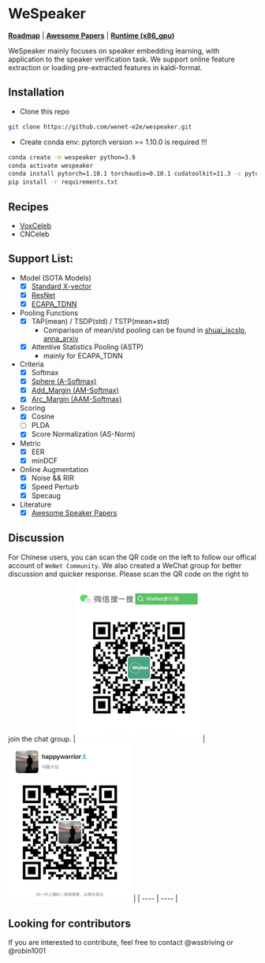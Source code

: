 # WeSpeaker

[**Roadmap**](ROADMAP.md)
| [**Awesome Papers**](speaker_recognition_papers.md)
| [**Runtime (x86_gpu)**](https://github.com/wenet-e2e/wespeaker/tree/master/runtime/server/x86_gpu)


WeSpeaker mainly focuses on speaker embedding learning, with application to the speaker verification task. We support
online feature extraction or loading pre-extracted features in kaldi-format.

## Installation

* Clone this repo
``` sh
git clone https://github.com/wenet-e2e/wespeaker.git
```

* Create conda env: pytorch version >= 1.10.0 is required !!!
``` sh
conda create -n wespeaker python=3.9
conda activate wespeaker
conda install pytorch=1.10.1 torchaudio=0.10.1 cudatoolkit=11.3 -c pytorch -c conda-forge
pip install -r requirements.txt
```

## Recipes

* [VoxCeleb](https://github.com/wenet-e2e/wespeaker/tree/master/examples/voxceleb/v2)
* CNCeleb

## Support List:

* Model (SOTA Models)
    - [x] [Standard X-vector](http://www.danielpovey.com/files/2017_interspeech_embeddings.pdf)
    - [x] [ResNet](https://arxiv.org/pdf/1512.03385.pdf)
    - [x] [ECAPA_TDNN](https://arxiv.org/abs/2005.07143)
* Pooling Functions
    - [x] TAP(mean) / TSDP(std) / TSTP(mean+std)
        - Comparison of mean/std pooling can be found in [shuai_iscslp](https://x-lance.sjtu.edu.cn/en/papers/2021/iscslp21_shuai_1_.pdf), [anna_arxiv](https://arxiv.org/pdf/2203.10300.pdf)
    - [x] Attentive Statistics Pooling (ASTP)
        - mainly for ECAPA_TDNN
* Criteria
    - [x] Softmax
    - [x] [Sphere (A-Softmax)](https://www.researchgate.net/publication/327389164)
    - [x] [Add_Margin (AM-Softmax)](https://arxiv.org/pdf/1801.05599.pdf)
    - [x] [Arc_Margin (AAM-Softmax)](https://arxiv.org/pdf/1801.07698v1.pdf)
* Scoring
    - [x] Cosine
    - [ ] PLDA
    - [x] Score Normalization (AS-Norm)
* Metric
    - [x] EER
    - [x] minDCF
* Online Augmentation
    - [x] Noise && RIR
    - [x] Speed Perturb
    - [x] Specaug
* Literature
    - [x] [Awesome Speaker Papers](https://github.com/wenet-e2e/wespeaker/blob/master/speaker_recognition_papers.md)

## Discussion

For Chinese users, you can scan the QR code on the left to follow our offical account of `WeNet Community`.
We also created a WeChat group for better discussion and quicker response. Please scan the QR code on the right to join the chat group.
| <img src="https://github.com/wenet-e2e/wenet-contributors/blob/main/wenet_official.jpeg" width="250px"> | <img src="https://github.com/wenet-e2e/wenet-contributors/blob/main/wespeaker/wangshuai.jpg" width="250px"> |
| ---- | ---- |

## Looking for contributors

If you are interested to contribute, feel free to contact @wsstriving or @robin1001
